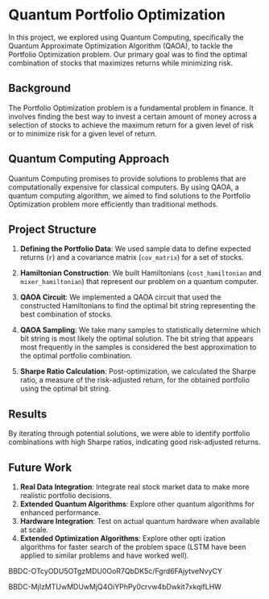 # Quantum Portfolio Optimization

In this project, we explored using Quantum Computing, specifically the Quantum Approximate Optimization Algorithm (QAOA), to tackle the Portfolio Optimization problem. Our primary goal was to find the optimal combination of stocks that maximizes returns while minimizing risk.

## Background

The Portfolio Optimization problem is a fundamental problem in finance. It involves finding the best way to invest a certain amount of money across a selection of stocks to achieve the maximum return for a given level of risk or to minimize risk for a given level of return.

## Quantum Computing Approach

Quantum Computing promises to provide solutions to problems that are computationally expensive for classical computers. By using QAOA, a quantum computing algorithm, we aimed to find solutions to the Portfolio Optimization problem more efficiently than traditional methods.

## Project Structure

1. **Defining the Portfolio Data**: We used sample data to define expected returns (`r`) and a covariance matrix (`cov_matrix`) for a set of stocks.

2. **Hamiltonian Construction**: We built Hamiltonians (`cost_hamiltonian` and `mixer_hamiltonian`) that represent our problem on a quantum computer.

3. **QAOA Circuit**: We implemented a QAOA circuit that used the constructed Hamiltonians to find the optimal bit string representing the best combination of stocks.

4. **QAOA Sampling**: We take many samples to statistically determine which bit string is most likely the optimal solution. The bit string that appears most frequently in the samples is considered the best approximation to the optimal portfolio combination.

5. **Sharpe Ratio Calculation**: Post-optimization, we calculated the Sharpe ratio, a measure of the risk-adjusted return, for the obtained portfolio using the optimal bit string.


## Results

By iterating through potential solutions, we were able to identify portfolio combinations with high Sharpe ratios, indicating good risk-adjusted returns. 

## Future Work

1. **Real Data Integration**: Integrate real stock market data to make more realistic portfolio decisions.
2. **Extended Quantum Algorithms**: Explore other quantum algorithms for enhanced performance.
3. **Hardware Integration**: Test on actual quantum hardware when available at scale.
4. **Extended Optimization Algorithms**: Explore other opti ization algorithms for faster search of the problem space (LSTM have been applied to similar problems and have worked well).

BBDC-OTcyODU5OTgzMDU0OoR7QbDK5c/Fgrd6FAjytveNvyCY

BBDC-MjIzMTUwMDUwMjQ4OiYPhPy0crvw4bDwkit7xkqifLHW